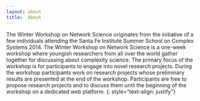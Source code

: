 ```yaml
---
layout: about
title:  About
---
```

The Winter Workshop on Network Science originates from the initiative of a few individuals attending the Santa Fe Institute Summer School on Complex Systems 2014. 
The Winter Workshop on Network Science is a one-week workshop where youngish researchers from all over the world gather together for discussing about complexity science. The primary focus of the workshop is for participants to engage into novel research projects.
During the workshop participants work on research projects whose preliminary results are presented at the end of the workshop. Participants are free to propose research projects and to discuss them until the beginning of the workshop on a dedicated web platform.
{: style="text-align: justify"}

